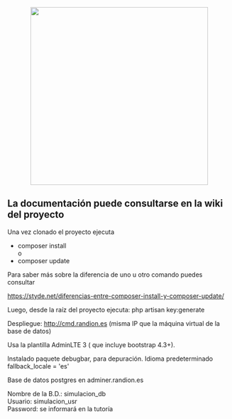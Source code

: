 <p align="center"><a href="https://laravel.com" target="_blank"><img src="https://raw.githubusercontent.com/laravel/art/master/logo-lockup/5%20SVG/2%20CMYK/1%20Full%20Color/laravel-logolockup-cmyk-red.svg" width="400"></a></p>
<h2>La documentación puede consultarse en la wiki del proyecto</h2>

Una vez clonado el proyecto ejecuta
<ul>
    <li>composer install</li>
o 
	<li>composer update</li>
</ul>
Para saber más sobre la diferencia de uno u otro comando puedes consultar

https://styde.net/diferencias-entre-composer-install-y-composer-update/

Luego, desde la raíz del proyecto ejecuta: php artisan key:generate

Despliegue: http://cmd.randion.es
  (misma IP que la máquina virtual de la base de datos)

Usa la plantilla AdminLTE 3 ( que incluye bootstrap 4.3+).

Instalado paquete debugbar, para depuración.
Idioma predeterminado fallback_locale = 'es'
  
Base de datos postgres en
adminer.randion.es

Nombre de la B.D.: simulacion_db<br/>
Usuario: simulacion_usr<br/>
Password: se informará en la tutoría

